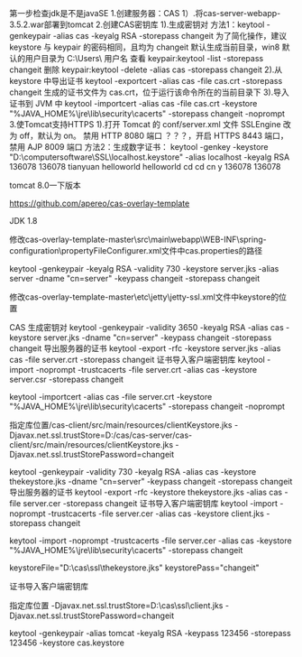 第一步检查jdk是不是javaSE
1.创建服务器：CAS
1）.将cas-server-webapp-3.5.2.war部署到tomcat
2.创建CAS密钥库
1).生成密钥对
	方法1：keytool -genkeypair -alias cas -keyalg RSA -storepass changeit
	为了简化操作，建议 keystore 与 keypair 的密码相同，且均为 changeit
	默认生成当前目录，win8 默认的用户目录为 C:\Users\ 用户名
	查看 keypair:keytool -list -storepass changeit
	删除 keypair:keytool -delete -alias cas -storepass changeit
2).从 keystore 中导出证书
	keytool -exportcert -alias cas -file cas.crt -storepass changeit
	生成的证书文件为 cas.crt，位于运行该命令所在的当前目录下
3).导入证书到 JVM 中
	keytool -importcert -alias cas -file cas.crt -keystore "%JAVA_HOME%\jre\lib\security\cacerts" -storepass changeit -noprompt
3.使Tomcat支持HTTPS
1).打开 Tomcat 的 conf/server.xml 文件
	SSLEngine 改为 off，默认为 on。
    <Connector port="8443" protocol="HTTP/1.1" SSLEnabled="true"
           maxThreads="150" scheme="https" secure="true"
           clientAuth="false" sslProtocol="TLS" />
   	 禁用 HTTP 8080 端口 ？？？，开启 HTTPS 8443 端口，禁用 AJP 8009 端口
方法2：生成数字证书：
keytool -genkey -keystore "D:\computersoftware\SSL\localhost.keystore" -alias localhost -keyalg RSA
136078
136078
tianyuan
helloworld
helloworld
cd
cd
cn
y
136078
136078

tomcat 8.0一下版本
<Connector SSLEnabled="true" clientAuth="false" maxThreads="150"
			port="8443" protocol="org.apache.coyote.http11.Http11NioProtocol"
			scheme="https" secure="true" sslProtocol="TLS" 
			keystoreFile="${catalina.home}/bin/localhost.keystore" keystorePass="136078"
			/>



https://github.com/apereo/cas-overlay-template

JDK 1.8

修改cas-overlay-template-master\src\main\webapp\WEB-INF\spring-configuration\propertyFileConfigurer.xml文件中cas.properties的路径

keytool -genkeypair -keyalg RSA -validity 730 -keystore server.jks -alias server -dname "cn=server" -keypass changeit -storepass changeit

修改cas-overlay-template-master\etc\jetty\jetty-ssl.xml文件中keystore的位置



CAS 生成密钥对
keytool -genkeypair -validity 3650 -keyalg RSA -alias cas -keystore server.jks -dname "cn=server" -keypass changeit -storepass changeit
导出服务器的证书
keytool -export -rfc -keystore server.jks -alias cas -file server.crt -storepass changeit
证书导入客户端密钥库
keytool -import -noprompt -trustcacerts -file server.crt -alias cas -keystore server.csr -storepass changeit

keytool -importcert -alias cas -file server.crt -keystore "%JAVA_HOME%\jre\lib\security\cacerts" -storepass changeit -noprompt

指定库位置/cas-client/src/main/resources/clientKeystore.jks
-Djavax.net.ssl.trustStore=D:/cas/cas-server/cas-client/src/main/resources/clientKeystore.jks -Djavax.net.ssl.trustStorePassword=changeit


keytool -genkeypair -validity 730 -keyalg RSA -alias cas -keystore thekeystore.jks -dname "cn=server" -keypass changeit -storepass changeit
导出服务器的证书
keytool -export -rfc -keystore thekeystore.jks -alias cas -file server.cer -storepass changeit
证书导入客户端密钥库
keytool -import -noprompt -trustcacerts -file server.cer -alias cas -keystore client.jks -storepass changeit

keytool -import -noprompt -trustcacerts -file server.cer -alias cas -keystore "%JAVA_HOME%\jre\lib\security\cacerts" -storepass changeit

keystoreFile="D:\cas\ssl\thekeystore.jks" keystorePass="changeit"

证书导入客户端密钥库

指定库位置
-Djavax.net.ssl.trustStore=D:\cas\ssl\client.jks -Djavax.net.ssl.trustStorePassword=changeit

keytool -genkeypair -alias tomcat -keyalg RSA -keypass 123456 -storepass 123456 -keystore cas.keystore


